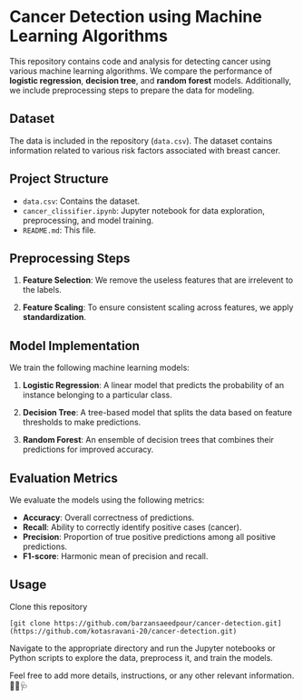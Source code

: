 
# Cancer Detection using Machine Learning Algorithms

This repository contains code and analysis for detecting cancer using various machine learning algorithms. We compare the performance of **logistic regression**, **decision tree**, and **random forest** models. Additionally, we include preprocessing steps to prepare the data for modeling.

## Dataset

The data is included in the repository (`data.csv`). The dataset contains information related to various risk factors associated with breast cancer.

## Project Structure

- `data.csv`: Contains the dataset.
- `cancer_clissifier.ipynb`: Jupyter notebook for data exploration, preprocessing, and model training.
- `README.md`: This file.

## Preprocessing Steps

1. **Feature Selection**: We remove the useless features that are irrelevent to the labels.

2. **Feature Scaling**: To ensure consistent scaling across features, we apply **standardization**.

## Model Implementation

We train the following machine learning models:

1. **Logistic Regression**: A linear model that predicts the probability of an instance belonging to a particular class.

2. **Decision Tree**: A tree-based model that splits the data based on feature thresholds to make predictions.

3. **Random Forest**: An ensemble of decision trees that combines their predictions for improved accuracy.

## Evaluation Metrics

We evaluate the models using the following metrics:

- **Accuracy**: Overall correctness of predictions.
- **Recall**: Ability to correctly identify positive cases (cancer).
- **Precision**: Proportion of true positive predictions among all positive predictions.
- **F1-score**: Harmonic mean of precision and recall.

## Usage
Clone this repository

  
   ```
   [git clone https://github.com/barzansaeedpour/cancer-detection.git](https://github.com/kotasravani-20/cancer-detection.git)
   ```

   Navigate to the appropriate directory and run the Jupyter notebooks or Python scripts to explore the data, preprocess it, and train the models.

Feel free to add more details, instructions, or any other relevant information.🌟🔬🩺
